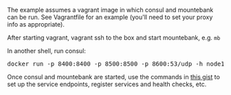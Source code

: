 The example assumes a vagrant image in which consul and mountebank can be run. See Vagrantfile for an example
(you'll need to set your proxy info as appropriate).

After starting vagrant, vagrant ssh to the box and start mountebank, e.g. `mb`

In another shell, run consul:

<pre>
docker run -p 8400:8400 -p 8500:8500 -p 8600:53/udp -h node1 progrium/consul -server -bootstrap -ui-dir /ui
</pre>

Once consul and mountebank are started, use the commands in [this gist](https://gist.github.com/d-smith/6654063d9550a3bd9241#file-consul-son-of-docker-image-txt) 
to set up the service endpoints, register services and health checks, etc.